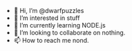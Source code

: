 - 👋 Hi, I’m @dwarfpuzzles
- 👀 I’m interested in stuff
- 🌱 I’m currently learning NODE.js
- 💞️ I’m looking to collaborate on nothing.
- 📫 How to reach me nond.

<!---
dwarfpuzzles/dwarfpuzzles is a ✨ special ✨ repository because its `README.md` (this file) appears on your GitHub profile.
You can click the Preview link to take a look at your changes.
--->
